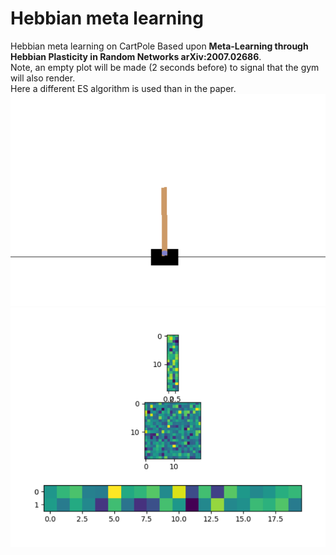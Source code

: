 # Hebbian meta learning
Hebbian meta learning on CartPole
Based upon <b> Meta-Learning through Hebbian Plasticity in Random Networks arXiv:2007.02686</b>.  <br/>
Note, an empty plot will be made (2 seconds before) to signal that the gym will also render. <br/>
Here a different ES algorithm is used than in the paper. <br/>
<img src="https://github.com/MOVzeroOne/Hebbian_meta_learning/blob/master/CartPole.PNG">
<img src="https://github.com/MOVzeroOne/Hebbian_meta_learning/blob/master/network.PNG"> 

